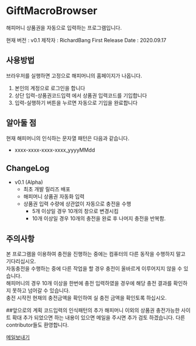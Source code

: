 # GiftMacroBrowser
해피머니 상품권을 자동으로 입력하는 프로그램입니다.

<p>
현재 버전 : v0.1
제작자 : RichardBang
First Release Date : 2020.09.17
</p>


## 사용방법
브라우저를 실행하면 고정으로 해피머니의 홈페이지가 나옵니다.

<ol>
  <li>본인의 계정으로 로그인을 합니다</li>
  <li>상단 입력-상품권코드입력 에서 상품권 입력코드를 기입합니다</li>
  <li>입력-실행하기 버튼을 누르면 자동으로 기입을 완료합니다</li> 
 </ol>

## 알아둘 점

현재 해피머니의 인식하는 문자열 패턴은 다음과 같습니다.
   <ul>
  <li>xxxx-xxxx-xxxx-xxxx_yyyyMMdd
  </ul>

## ChangeLog
* v0.1 (Alpha)
  - 최초 개발 릴리즈 배포
  - 해피머니 상품권 자동화 입력 
  - 상품권 입력 수량에 상관없이 자동으로 충전을 수행 
    * 5개 이상일 경우 10개의 창으로 변경시킴
    * 10개 이상일 경우 10개의 충전을 완료 후 나머지 충전을 반복함.
    
 ## 주의사항
 본 프로그램을 이용하여 충전을 진행하는 중에는 컴퓨터의 다른 동작을 수행하지 말고 기다리십시오.<br>
 자동충전을 수행하는 중에 다른 작업을 할 경우 충전이 올바르게 이루어지지 않을 수 있습니다.<br>
 해피머니의 경우 10개 이상을 한번에 충전 입력하였을 경우에 해당 충전 결과를 확인하지 못하고 넘어갈 수 있습니다.<br>
 충전 시작전 현재의 충전금액을 확인하여 실 충전 금액을 확인토록 하십시오.<br>
 
##앞으로의 계획
코드입력의 인식패턴의 추가
해피머니 이외의 상품권 충전가능한 사이트 확대
추가 되었으면 하는 내용이 있으면 메일을 주시면 추가 검토 하겠습니다.
다른 contributor들도 환영합니다.

<a href="mailto:richard.bang83@gmail.com">메일보내기<a>
    
  


